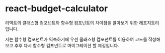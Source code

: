 # react-budget-calculator
리액트의 클래스형 컴포넌트와 함수형 컴포넌트의 차이점을 알아보기 위한 레포지토리입니다.

저는 함수형 컴포넌트가 익숙하기에 우선 클래스형 컴포넌트를 이용하여 코드를 작성해보고 추후 다시 함수형 컴포넌트로 마이그레이션 할 예정입니다.